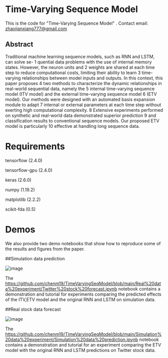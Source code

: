 # Time-Varying Sequence Model
This is the code for "Time-Varying Sequence Model" .
Contact email: zhaojianxiang777@gmail.com

## Abstract

Traditional machine learning sequence models, such as RNN and LSTM, can solve se- 1
quential data problems with the use of internal memory states. However, the neuron units and 2
weights are shared at each time step to reduce computational costs, limiting their ability to learn 3
time-varying relationships between model inputs and outputs. In this context, this paper proposes 4
two methods to characterize the dynamic relationships in real-world sequential data, namely the 5
internal time-varying sequence model (ITV model) and the external time-varying sequence model 6
(ETV model). Our methods were designed with an automated basis expansion module to adapt 7
internal or external parameters at each time step without exerting high computational complexity. 8
Extensive experiments performed on synthetic and real-world data demonstrated superior prediction 9
and classification results to conventional sequence models. Our proposed ETV model is particularly 10
effective at handling long sequence data. 

# Requirements

tensorflow (2.4.0)

tensorflow-gpu (2.4.0)

keras (2.6.0)

numpy (1.19.2)

matplotlib (2.2.2)

scikit-fda (0.5)


# Demos

We also provide two demo notebooks that show how to reproduce some of the results and figures from the paper.

##Simulation data prediction

![image](https://github.com/chenm19/TimeVaryingSeqModel/blob/main/figs/Simulation.png)

The https://github.com/chenm19/TimeVaryingSeqModel/blob/main/Real%20data%20experiment/Twitter%20stock%20forecast.ipynb notebook contains a demonstration and tutorial for experiments comparing the predicted effects of the ITV,ETV model and the original RNN and LSTM on simulation data.




##Real stock data forecast

![image](https://github.com/chenm19/TimeVaryingSeqModel/blob/main/figs/stock.png)

The https://github.com/chenm19/TimeVaryingSeqModel/blob/main/Simulation%20data%20experiment/Simulation%20data%20prediction.ipynb notebook contains a demonstration and tutorial for an experiment comparing the ETV model with the original RNN and LSTM predictions on Twitter stock data.

